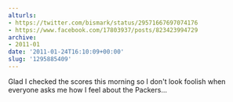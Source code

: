 ```yaml
---
alturls:
- https://twitter.com/bismark/status/29571667697074176
- https://www.facebook.com/17803937/posts/823423994729
archive:
- 2011-01
date: '2011-01-24T16:10:09+00:00'
slug: '1295885409'
---
```


Glad I checked the scores this morning so I don't look foolish when everyone asks me how I feel about the Packers...

